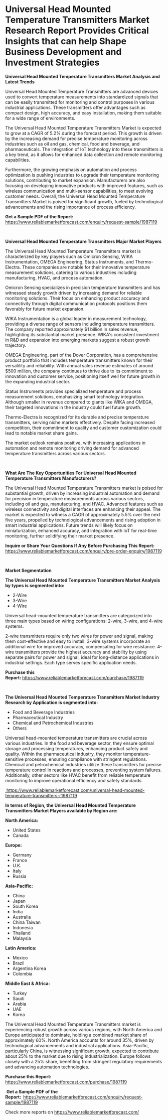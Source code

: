 <p><h1>Universal Head Mounted Temperature Transmitters Market Research Report Provides Critical Insights that can help Shape Business Development and Investment Strategies</h1></p><p><strong>Universal Head Mounted Temperature Transmitters Market Analysis and Latest Trends</strong></p>
<p><p>Universal Head Mounted Temperature Transmitters are advanced devices used to convert temperature measurements into standardized signals that can be easily transmitted for monitoring and control purposes in various industrial applications. These transmitters offer advantages such as compact design, high accuracy, and easy installation, making them suitable for a wide range of environments.</p><p>The Universal Head Mounted Temperature Transmitters Market is expected to grow at a CAGR of 5.2% during the forecast period. This growth is driven by the increasing demand for precise temperature monitoring across industries such as oil and gas, chemical, food and beverage, and pharmaceuticals. The integration of IoT technology into these transmitters is a key trend, as it allows for enhanced data collection and remote monitoring capabilities.</p><p>Furthermore, the growing emphasis on automation and process optimization is pushing industries to upgrade their temperature monitoring solutions, contributing to market expansion. Manufacturers are also focusing on developing innovative products with improved features, such as wireless communication and multi-sensor capabilities, to meet evolving customer needs. Overall, the Universal Head Mounted Temperature Transmitters Market is poised for significant growth, fueled by technological advancements and the rising importance of process efficiency.</p></p>
<p><strong>Get a Sample PDF of the Report:&nbsp;</strong> <a href="https://www.reliablemarketforecast.com/enquiry/request-sample/1987119?utm_campaign=2310&utm_medium=2&utm_source=Github&utm_content=ia&utm_term=02032025&utm_id=universal-head-mounted-temperature-transmitters">https://www.reliablemarketforecast.com/enquiry/request-sample/1987119</a></p>
<p>&nbsp;</p>
<p><strong>Universal Head Mounted Temperature Transmitters Major Market Players</strong></p>
<p><p>The Universal Head Mounted Temperature Transmitters market is characterized by key players such as Omicron Sensing, WIKA Instrumentation, OMEGA Engineering, Status Instruments, and Thermo-Electra. These companies are notable for their innovative temperature measurement solutions, catering to various industries including manufacturing, HVAC, and process automation.</p><p>Omicron Sensing specializes in precision temperature transmitters and has witnessed steady growth driven by increasing demand for reliable monitoring solutions. Their focus on enhancing product accuracy and connectivity through digital communication protocols positions them favorably for future market expansion.</p><p>WIKA Instrumentation is a global leader in measurement technology, providing a diverse range of sensors including temperature transmitters. The company reported approximately $1 billion in sales revenue, highlighting its substantial market presence. WIKA's consistent investment in R&D and expansion into emerging markets suggest a robust growth trajectory.</p><p>OMEGA Engineering, part of the Dover Corporation, has a comprehensive product portfolio that includes temperature transmitters known for their versatility and reliability. With annual sales revenue estimates of around $500 million, the company continues to thrive due to its commitment to innovation and customer service, positioning itself well for future growth in the expanding industrial sector.</p><p>Status Instruments provides specialized temperature and process measurement solutions, emphasizing smart technology integration. Although smaller in revenue compared to giants like WIKA and OMEGA, their targeted innovations in the industry could fuel future growth.</p><p>Thermo-Electra is recognized for its durable and precise temperature transmitters, serving niche markets effectively. Despite facing increased competition, their commitment to quality and customer customization could lead to notable market share gains.</p><p>The market outlook remains positive, with increasing applications in automation and remote monitoring driving demand for advanced temperature transmitters across various sectors.</p></p>
<p>&nbsp;</p>
<p><strong>What Are The Key Opportunities For Universal Head Mounted Temperature Transmitters Manufacturers?</strong></p>
<p><p>The Universal Head Mounted Temperature Transmitters market is poised for substantial growth, driven by increasing industrial automation and demand for precision in temperature measurements across various sectors, including oil and gas, manufacturing, and HVAC. Advanced features such as wireless connectivity and digital interfaces are enhancing their appeal. The market is expected to witness a CAGR of approximately 5.5% over the next five years, propelled by technological advancements and rising adoption in smart industrial applications. Future trends will likely focus on miniaturization, enhanced accuracy, and integration with IoT for real-time monitoring, further solidifying their market presence.</p></p>
<p><strong>Inquire or Share Your Questions If Any Before Purchasing This Report:</strong> <a href="https://www.reliablemarketforecast.com/enquiry/pre-order-enquiry/1987119?utm_campaign=2310&utm_medium=2&utm_source=Github&utm_content=ia&utm_term=02032025&utm_id=universal-head-mounted-temperature-transmitters">https://www.reliablemarketforecast.com/enquiry/pre-order-enquiry/1987119</a></p>
<p>&nbsp;</p>
<p><strong>Market Segmentation</strong></p>
<p><strong>The Universal Head Mounted Temperature Transmitters Market Analysis by types is segmented into:</strong></p>
<p><ul><li>2-Wire</li><li>3-Wire</li><li>4-Wire</li></ul></p>
<p><p>Universal head-mounted temperature transmitters are categorized into three main types based on wiring configurations: 2-wire, 3-wire, and 4-wire systems. </p><p>2-wire transmitters require only two wires for power and signal, making them cost-effective and easy to install. 3-wire systems incorporate an additional wire for improved accuracy, compensating for wire resistance. 4-wire transmitters provide the highest accuracy and stability by using separate pairs for power and signal, ideal for long-distance applications in industrial settings. Each type serves specific application needs.</p></p>
<p><strong>Purchase this Report:&nbsp;</strong><a href="https://www.reliablemarketforecast.com/purchase/1987119?utm_campaign=2310&utm_medium=2&utm_source=Github&utm_content=ia&utm_term=02032025&utm_id=universal-head-mounted-temperature-transmitters">https://www.reliablemarketforecast.com/purchase/1987119</a></p>
<p>&nbsp;</p>
<p><strong>The Universal Head Mounted Temperature Transmitters Market Industry Research by Application is segmented into:</strong></p>
<p><ul><li>Food and Beverage Industries</li><li>Pharmaceutical Industry</li><li>Chemical and Petrochemical Industries</li><li>Others</li></ul></p>
<p><p>Universal head-mounted temperature transmitters are crucial across various industries. In the food and beverage sector, they ensure optimal storage and processing temperatures, enhancing product safety and quality. Within the pharmaceutical industry, they monitor temperature-sensitive processes, ensuring compliance with stringent regulations. Chemical and petrochemical industries utilize these transmitters for precise temperature control in reactions and processes, preventing system failures. Additionally, other sectors like HVAC benefit from reliable temperature monitoring to improve operational efficiency and safety standards.</p></p>
<p><a href="https://www.reliablemarketforecast.com/universal-head-mounted-temperature-transmitters-r1987119?utm_campaign=2310&utm_medium=2&utm_source=Github&utm_content=ia&utm_term=02032025&utm_id=universal-head-mounted-temperature-transmitters">&nbsp;https://www.reliablemarketforecast.com/universal-head-mounted-temperature-transmitters-r1987119</a></p>
<p><strong>In terms of Region, the Universal Head Mounted Temperature Transmitters Market Players available by Region are:</strong></p>
<p>
    <p> <strong> North America: </strong>
        <ul>
            <li>United States</li>
            <li>Canada</li>
        </ul>
        </p> 
    <p> <strong> Europe: </strong>
        <ul>
            <li>Germany</li>
            <li>France</li>
            <li>U.K.</li>
            <li>Italy</li>
            <li>Russia</li>
        </ul>
        </p> 
    <p> <strong> Asia-Pacific: </strong>
        <ul>
            <li>China</li>
            <li>Japan</li>
            <li>South Korea</li>
            <li>India</li>
            <li>Australia</li>
            <li>China Taiwan</li>
            <li>Indonesia</li>
            <li>Thailand</li>
            <li>Malaysia</li>
        </ul>
        </p> 
    <p> <strong> Latin America: </strong>
        <ul>
            <li>Mexico</li>
            <li>Brazil</li>
            <li>Argentina Korea</li>
            <li>Colombia</li>
        </ul>
        </p> 
    <p> <strong> Middle East & Africa: </strong>
        <ul>
            <li>Turkey</li>
            <li>Saudi</li>
            <li>Arabia</li>
            <li>UAE</li>
            <li>Korea</li>
        </ul>
    </p>
    </p>
<p><p>The Universal Head Mounted Temperature Transmitters market is experiencing robust growth across various regions, with North America and Europe anticipated to dominate, holding a combined market share of approximately 60%. North America accounts for around 35%, driven by technological advancements and industrial applications. Asia-Pacific, particularly China, is witnessing significant growth, expected to contribute about 25% to the market due to rising industrialization. Europe follows closely with a 25% share, benefiting from stringent regulatory requirements and advancing automation technologies.</p></p>
<p><strong>Purchase this Report: </strong><a href="https://www.reliablemarketforecast.com/purchase/1987119?utm_campaign=2310&utm_medium=2&utm_source=Github&utm_content=ia&utm_term=02032025&utm_id=universal-head-mounted-temperature-transmitters">https://www.reliablemarketforecast.com/purchase/1987119</a></p>
<p>&nbsp;<strong>Get a Sample PDF of the Report:&nbsp;&nbsp;</strong><a href="https://www.reliablemarketforecast.com/enquiry/request-sample/1987119?utm_campaign=2310&utm_medium=2&utm_source=Github&utm_content=ia&utm_term=02032025&utm_id=universal-head-mounted-temperature-transmitters">https://www.reliablemarketforecast.com/enquiry/request-sample/1987119</a></p>
<p><strong></strong></p>
<p>Check more reports on <a href="https://www.reliablemarketforecast.com/?utm_campaign=2310&utm_medium=2&utm_source=Github&utm_content=ia&utm_term=02032025&utm_id=universal-head-mounted-temperature-transmitters">https://www.reliablemarketforecast.com/</a></p>